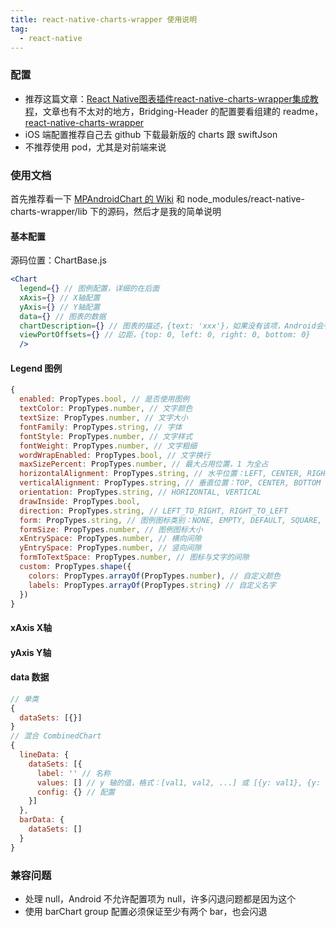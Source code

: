 ```yaml
---
title: react-native-charts-wrapper 使用说明
tag:
  - react-native
---
```


### 配置

- 推荐这篇文章：[React Native图表插件react-native-charts-wrapper集成教程](https://www.jianshu.com/p/432517c5b531)，文章也有不太对的地方，Bridging-Header 的配置要看组建的 readme，[react-native-charts-wrapper](https://github.com/wuxudong/react-native-charts-wrapper)
- iOS 端配置推荐自己去 github 下载最新版的 charts 跟 swiftJson
- 不推荐使用 pod，尤其是对前端来说

### 使用文档

首先推荐看一下 [MPAndroidChart 的 Wiki](https://github.com/PhilJay/MPAndroidChart/wiki) 和 node_modules/react-native-charts-wrapper/lib 下的源码，然后才是我的简单说明

#### 基本配置

源码位置：ChartBase.js
```jsx
<Chart
  legend={} // 图例配置，详细的在后面
  xAxis={} // X轴配置
  yAxis={} // Y轴配置
  data={} // 图表的数据
  chartDescription={} // 图表的描述，{text: 'xxx'}，如果没有该项，Android会有默认的水印，不用的话要赋 '' 值，源码中 descriptionIface
  viewPortOffsets={} // 边距，{top: 0, left: 0, right: 0, bottom: 0}
  />
```

#### Legend 图例

```jsx
{
  enabled: PropTypes.bool, // 是否使用图例
  textColor: PropTypes.number, // 文字颜色
  textSize: PropTypes.number, // 文字大小
  fontFamily: PropTypes.string, // 字体
  fontStyle: PropTypes.number, // 文字样式
  fontWeight: PropTypes.number, // 文字粗细
  wordWrapEnabled: PropTypes.bool, // 文字换行
  maxSizePercent: PropTypes.number, // 最大占用位置，1 为全占
  horizontalAlignment: PropTypes.string, // 水平位置：LEFT, CENTER, RIGHT
  verticalAlignment: PropTypes.string, // 垂直位置：TOP, CENTER, BOTTOM
  orientation: PropTypes.string, // HORIZONTAL, VERTICAL
  drawInside: PropTypes.bool,
  direction: PropTypes.string, // LEFT_TO_RIGHT, RIGHT_TO_LEFT
  form: PropTypes.string, // 图例图标类别：NONE, EMPTY, DEFAULT, SQUARE, CIRCLE, LINE
  formSize: PropTypes.number, // 图例图标大小
  xEntrySpace: PropTypes.number, // 横向间隙
  yEntrySpace: PropTypes.number, // 竖向间隙
  formToTextSpace: PropTypes.number, // 图标与文字的间隙
  custom: PropTypes.shape({
    colors: PropTypes.arrayOf(PropTypes.number), // 自定义颜色
    labels: PropTypes.arrayOf(PropTypes.string) // 自定义名字
  })
}
```

#### xAxis X轴

#### yAxis Y轴

#### data 数据

```jsx
// 单类
{
  dataSets: [{}]
}
// 混合 CombinedChart
{
  lineData: {
    dataSets: [{
      label: '' // 名称
      values: [] // y 轴的值，格式：[val1, val2, ...] 或 [{y: val1}, {y: val2}, ...]，对象数组不能有x，或其他
      config: {} // 配置
    }]
  },
  barData: {
    dataSets: []
  }
}
```

### 兼容问题

- 处理 null，Android 不允许配置项为 null，许多闪退问题都是因为这个
- 使用 barChart group 配置必须保证至少有两个 bar，也会闪退